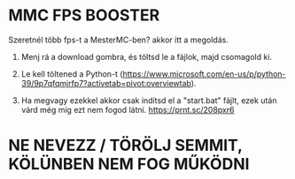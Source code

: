 # MMC FPS BOOSTER
Szeretnél több fps-t a MesterMC-ben? akkor itt a megoldás.

1) Menj rá a download gombra, és töltsd le a fájlok, majd csomagold ki.

2) Le kell töltened a Python-t (https://www.microsoft.com/en-us/p/python-39/9p7qfqmjrfp7?activetab=pivot:overviewtab).

3) Ha megvagy ezekkel akkor csak indítsd el a "start.bat" fájlt, ezek után várd még míg ezt nem fogod látni. 
https://prnt.sc/208pxr6

# NE NEVEZZ / TÖRÖLJ SEMMIT, KÖLÜNBEN NEM FOG MŰKÖDNI
